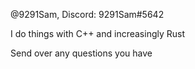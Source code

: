 @9291Sam, Discord: 9291Sam#5642

I do things with C++ and increasingly Rust

Send over any questions you have
